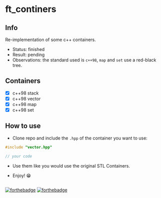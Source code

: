 # ft_continers

## Info

Re-implementation of some c++ containers.

- Status: finished
- Result: pending
- Observations: the standard used is `c++98`, `map` and `set` use a red-black tree.

## Containers

- [x] c++98 stack
- [x] c++98 vector
- [x] c++98 map
- [x] c++98 set

## How to use

- Clone repo and include the `.hpp` of the container you want to use:

```c
#include "vector.hpp"

// your code

```

- Use them like you would use the original STL Containers.

- Enjoy! 😁

##
[![forthebadge](https://forthebadge.com/images/badges/made-with-c-plus-plus.svg)](https://forthebadge.com)
[![forthebadge](https://forthebadge.com/images/badges/check-it-out.svg)](https://forthebadge.com)
